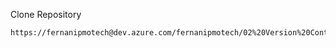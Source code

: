 Clone Repository

````
https://fernanipmotech@dev.azure.com/fernanipmotech/02%20Version%20Controlling%20with%20Git%20in%20Azure%20Repos/_git/PartsUnlimited
````

